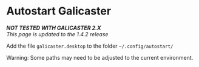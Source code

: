 Autostart Galicaster
====================

**_NOT TESTED WITH GALICASTER 2.X_**  
*This page is updated to the 1.4.2 release*

Add the file `galicaster.desktop` to the folder `~/.config/autostart/`

Warning: Some paths may need to be adjusted to the current environment.
